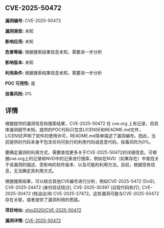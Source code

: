 ## CVE-2025-50472

**漏洞编号:** CVE-2025-50472

**漏洞类型:** 未知

**影响应用:** 未知

**危害等级:** 根据搜索结果信息未知，需要进一步分析

**影响版本:** 未知

**利用条件:** 根据搜索结果信息未知，需要进一步分析

**POC 可用性:** 是

**投毒风险:** 0%

## 详情

根据提供的漏洞信息和搜索结果，CVE-2025-50472 在 cve.org 上有记录，但具体漏洞细节未知。提供的POC代码只包含LICENSE和README.md文件，LICENSE声明了软件的使用许可，README.md简单描述了漏洞编号。因此，当前提供的代码本身不包含任何可执行的利用代码或恶意代码，投毒风险为0%。

要确定漏洞的利用方式，需要查找更多关于CVE-2025-50472的详细信息。可根据cve.org上的记录和NVD中的记录进行搜索，例如在NVD（如果存在）中查找关于该漏洞的描述、受影响的软件版本、以及可能的利用方法。目前，根据现有信息，无法确定其利用方式。

根据搜索结果，可以结合其他CVE编号进行分析，例如CVE-2025-5472 (DoS), CVE-2025-24472 (身份验证绕过), CVE-2025-30397 (远程代码执行), CVE-2025-30472 (栈溢出)和 CVE-2025-27472。这些漏洞可能与CVE-2025-50472存在关联，或者提供了漏洞利用的思路。

**项目地址:** [xhjy2020/CVE-2025-50472](https://github.com/xhjy2020/CVE-2025-50472)

**漏洞详情:** [CVE-2025-50472](https://nvd.nist.gov/vuln/detail/CVE-2025-50472)